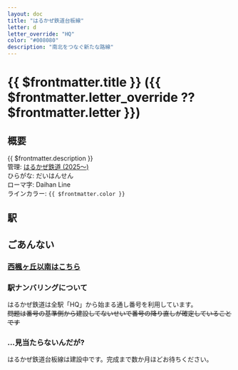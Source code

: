 ```yaml
---
layout: doc
title: "はるかぜ鉄道台板線"
letter: d
letter_override: "HQ"
color: "#008080"
description: "南北をつなぐ新たな路線"
---
```


# {{ $frontmatter.title }} ({{ $frontmatter.letter_override ?? $frontmatter.letter }})

## 概要
{{ $frontmatter.description }}  
管理: [はるかぜ鉄道 (2025～)](/company/houbutuHG/harukaze/index.md)  
ひらがな: だいはんせん  
ローマ字: Daihan Line  
ラインカラー: <span :style="{backgroundColor: $frontmatter.color, display: 'inline-block', width: '0.75em', height: '0.75em', border: `1px solid #008080`, marginRight: '0.25em'}" />`{{ $frontmatter.color }}`  

## 駅
<Stations />
<!-- 駅一覧は自動で取得して表示します -->


<!-- 他に書きたい情報がある場合自由に追加してください -->
## ごあんない
### [西楓ヶ丘以南はこちら](/company/houbutuHG/harukaze/line/banjosen.md)
### 駅ナンバリングについて
はるかぜ鉄道は全駅「HQ」から始まる通し番号を利用しています。  
~~問題は番号の基準側から建設してないせいで番号の降り直しが確定していることです~~
### ...見当たらないんだが?
はるかぜ鉄道台板線は建設中です。完成まで数か月ほどお待ちください。